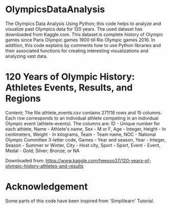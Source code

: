 # OlympicsDataAnalysis
The Olympics Data Analysis Using Python; this code helps to analyze and visualize past Olympics data for 120 years. The used dataset has downloaded from Kaggle.com. This dataset is complete history of Olympic games since Paris Olympic games 1900 till Rio Olympic games 2016. In addition, this code explains by comments how to use Python libraries and their associated functions for creating interesting visualizations and analyzing vast data.

# 120 Years of Olympic History: Athletes Events, Results, and Regions
Content; The file athlete_events.csv contains 271116 rows and 15 columns. Each row corresponds to an individual athlete competing in an individual Olympic event (athlete-events). 
The columns are:
ID - Unique number for each athlete, Name - Athlete's name, Sex - M or F, Age - Integer, Height - In centimeters, Weight - In kilograms, Team - Team name, NOC - National Olympic Committee 3-letter code, Games - Year and season, Year - Integer, Season - Summer or Winter, City - Host city, Sport - Sport, Event - Event, Medal - Gold; Silver; Bronze; or NA


Downloaded from: https://www.kaggle.com/heesoo37/120-years-of-olympic-history-athletes-and-results

# Acknowledgement
Some parts of this code have been inspired from 'Simplilearn' Tutorial.
